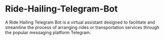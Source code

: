 # Ride-Hailing-Telegram-Bot
 A Ride Hailing Telegram Bot is a virtual assistant designed to facilitate and streamline the process of arranging rides or transportation services through the popular messaging platform Telegram.
